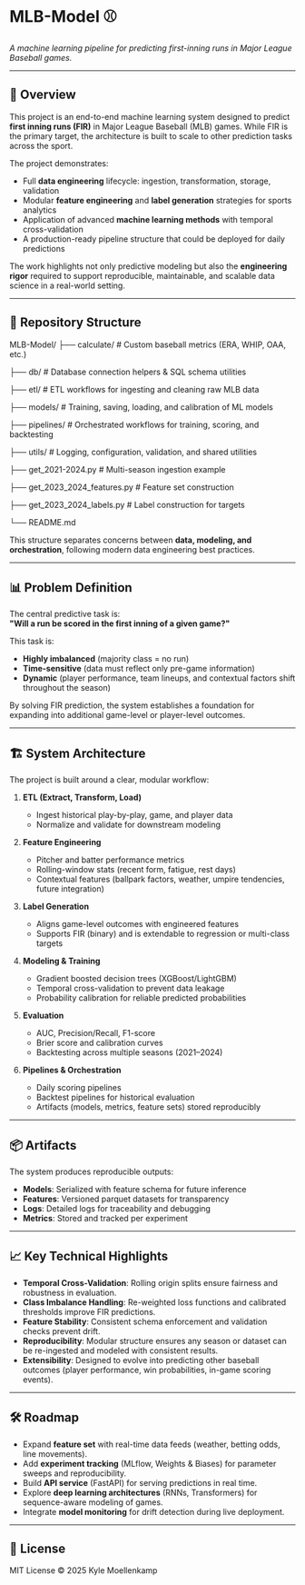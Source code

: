 # MLB-Model ⚾  
*A machine learning pipeline for predicting first-inning runs in Major League Baseball games.*

---

## 📖 Overview  

This project is an end-to-end machine learning system designed to predict **first inning runs (FIR)** in Major League Baseball (MLB) games. While FIR is the primary target, the architecture is built to scale to other prediction tasks across the sport.  

The project demonstrates:
- Full **data engineering** lifecycle: ingestion, transformation, storage, validation  
- Modular **feature engineering** and **label generation** strategies for sports analytics  
- Application of advanced **machine learning methods** with temporal cross-validation  
- A production-ready pipeline structure that could be deployed for daily predictions  

The work highlights not only predictive modeling but also the **engineering rigor** required to support reproducible, maintainable, and scalable data science in a real-world setting.  

---

## 📂 Repository Structure  

MLB-Model/
├── calculate/ # Custom baseball metrics (ERA, WHIP, OAA, etc.)

├── db/ # Database connection helpers & SQL schema utilities

├── etl/ # ETL workflows for ingesting and cleaning raw MLB data

├── models/ # Training, saving, loading, and calibration of ML models

├── pipelines/ # Orchestrated workflows for training, scoring, and backtesting

├── utils/ # Logging, configuration, validation, and shared utilities

├── get_2021-2024.py # Multi-season ingestion example

├── get_2023_2024_features.py # Feature set construction

├── get_2023_2024_labels.py # Label construction for targets

└── README.md


This structure separates concerns between **data, modeling, and orchestration**, following modern data engineering best practices.  

---

## 📊 Problem Definition  

The central predictive task is:  
**"Will a run be scored in the first inning of a given game?"**  

This task is:
- **Highly imbalanced** (majority class = no run)  
- **Time-sensitive** (data must reflect only pre-game information)  
- **Dynamic** (player performance, team lineups, and contextual factors shift throughout the season)  

By solving FIR prediction, the system establishes a foundation for expanding into additional game-level or player-level outcomes.  

---

## 🏗️ System Architecture  

The project is built around a clear, modular workflow:  

1. **ETL (Extract, Transform, Load)**  
   - Ingest historical play-by-play, game, and player data  
   - Normalize and validate for downstream modeling  

2. **Feature Engineering**  
   - Pitcher and batter performance metrics  
   - Rolling-window stats (recent form, fatigue, rest days)  
   - Contextual features (ballpark factors, weather, umpire tendencies, future integration)  

3. **Label Generation**  
   - Aligns game-level outcomes with engineered features  
   - Supports FIR (binary) and is extendable to regression or multi-class targets  

4. **Modeling & Training**  
   - Gradient boosted decision trees (XGBoost/LightGBM)  
   - Temporal cross-validation to prevent data leakage  
   - Probability calibration for reliable predicted probabilities  

5. **Evaluation**  
   - AUC, Precision/Recall, F1-score  
   - Brier score and calibration curves  
   - Backtesting across multiple seasons (2021–2024)  

6. **Pipelines & Orchestration**  
   - Daily scoring pipelines  
   - Backtest pipelines for historical evaluation  
   - Artifacts (models, metrics, feature sets) stored reproducibly  

---

## 📦 Artifacts  

The system produces reproducible outputs:  
- **Models**: Serialized with feature schema for future inference  
- **Features**: Versioned parquet datasets for transparency  
- **Logs**: Detailed logs for traceability and debugging  
- **Metrics**: Stored and tracked per experiment  

---

## 📈 Key Technical Highlights  

- **Temporal Cross-Validation**: Rolling origin splits ensure fairness and robustness in evaluation.  
- **Class Imbalance Handling**: Re-weighted loss functions and calibrated thresholds improve FIR predictions.  
- **Feature Stability**: Consistent schema enforcement and validation checks prevent drift.  
- **Reproducibility**: Modular structure ensures any season or dataset can be re-ingested and modeled with consistent results.  
- **Extensibility**: Designed to evolve into predicting other baseball outcomes (player performance, win probabilities, in-game scoring events).  

---

## 🛠️ Roadmap  

- Expand **feature set** with real-time data feeds (weather, betting odds, line movements).  
- Add **experiment tracking** (MLflow, Weights & Biases) for parameter sweeps and reproducibility.  
- Build **API service** (FastAPI) for serving predictions in real time.  
- Explore **deep learning architectures** (RNNs, Transformers) for sequence-aware modeling of games.  
- Integrate **model monitoring** for drift detection during live deployment.  

---

## 📜 License  

MIT License © 2025 Kyle Moellenkamp  
